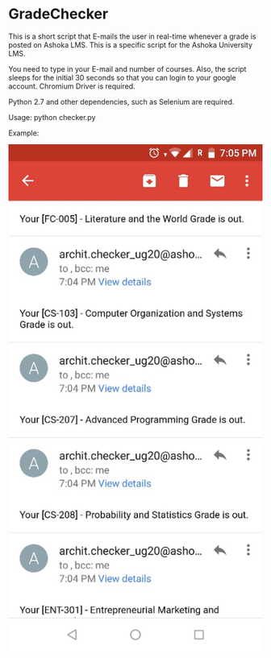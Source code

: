 # GradeChecker
This is a short script that E-mails the user in real-time whenever a grade is posted on Ashoka LMS. This is a specific script for the Ashoka University LMS.


You need to type in your E-mail and number of courses. Also, the script sleeps for the initial 30 seconds so that you can login to your google account. Chromium Driver is required.

Python 2.7 and other dependencies, such as Selenium are required.

Usage: python checker.py

Example: 

![Example1](Example1.jpeg?raw=true "Example 1")
